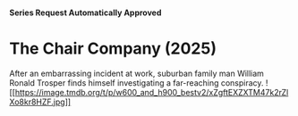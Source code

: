 #### Series Request Automatically Approved
# The Chair Company (2025)
After an embarrassing incident at work, suburban family man William Ronald Trosper finds himself investigating a far-reaching conspiracy.
![[https://image.tmdb.org/t/p/w600_and_h900_bestv2/xZgftEXZXTM47k2rZlXo8kr8HZF.jpg]]
